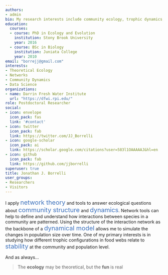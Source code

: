 ```yaml
---
authors:
- admin
bio: My research interests include community ecology, trophic dynamics, and freshwater ecology.
education:
  courses:
  - course: PhD in Ecology and Evolution
    institution: Stony Brook University
    year: 2016
  - course: BSc in Biology
    institution: Juniata College
    year: 2010
email: "borrejj@gmail.com"
interests:
- Theoretical Ecology
- Networks
- Community Dynamics
- Data Science
organizations:
- name: Darrin Fresh Water Institute
  url: "https://dfwi.rpi.edu/"
role: Postdoctoral Researcher
social:
- icon: envelope
  icon_pack: fas
  link: '#contact'
- icon: twitter
  icon_pack: fab
  link: https://twitter.com/JJ_Borrelli
- icon: google-scholar
  icon_pack: ai
  link: https://scholar.google.com/citations?user=583l1OAAAAAJ&hl=en
- icon: github
  icon_pack: fab
  link: https://github.com/jjborrelli
superuser: true
title: Jonathan J. Borrelli
user_groups:
- Researchers
- Visitors
---
```



I apply <font style='color:#3e72bc; font-size:1.25rem'>network theory</font> and tools to answer ecological questions about <font style='color:#3e72bc; font-size:1.25rem'>community structure</font> and <font style='color:#3e72bc; font-size:1.25rem'>dynamics</font>. Network tools can help to define and understand how interactions between species in a community are patterned. Using the structure of the interaction network as the backbone of a <font style='color:#3e72bc; font-size:1.25rem'>dynamical model</font> allows me to simulate the changes in population size over time. One of my primary interests is in studying how different trophic configurations in food webs relate to <font style='color:#3e72bc; font-size:1.25rem'>stability</font> at the community and population level.    

  
And as always...

> The **ecology** may be theoretical, but the **fun** is real

